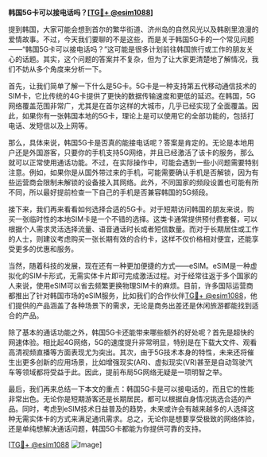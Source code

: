 **韩国5G卡可以接电话吗？[[TG💪+ @esim1088](https://t.me/s/esim1088)]**

提到韩国，大家可能会想到首尔的繁华街道、济州岛的自然风光以及韩剧里浪漫的爱情故事。不过，今天我们要聊的不是这些，而是关于韩国5G卡的一个常见问题——“韩国5G卡可以接电话吗？”这可能是很多计划前往韩国旅行或工作的朋友关心的话题。其实，这个问题的答案并不复杂，但为了让大家更清楚地了解情况，我们不妨从多个角度来分析一下。

首先，让我们简单了解一下什么是5G卡。5G卡是一种支持第五代移动通信技术的SIM卡，它比传统的4G卡提供了更快的数据传输速度和更低的延迟。在韩国，5G网络覆盖范围非常广，尤其是在首尔这样的大城市，几乎已经实现了全面覆盖。因此，如果你有一张韩国本地的5G卡，理论上是可以使用它的全部功能的，包括打电话、发短信以及上网等。

那么，具体来说，韩国5G卡是否真的能接电话呢？答案是肯定的。无论是本地用户还是外国游客，只要你的手机支持5G网络，并且已经激活了该卡的服务，那么就可以正常使用通话功能。不过，在实际操作中，可能会遇到一些小问题需要特别注意。例如，如果你是从国外带过来的手机，可能需要确认手机是否解锁，因为有些运营商会限制未解锁的设备接入其网络。此外，不同国家的频段设置也可能有所不同，所以最好提前检查一下自己的手机是否兼容韩国的5G频段。

接下来，我们再来看看如何选择合适的5G卡。对于短期访问韩国的朋友来说，购买一张临时性的本地SIM卡是一个不错的选择。这类卡通常提供预付费套餐，可以根据个人需求灵活选择流量、语音通话时长或者短信数量。而对于长期居住或工作的人士，则建议考虑购买一张长期有效的合约卡，这样不仅价格相对便宜，还能享受更多的优惠和服务。

当然，随着科技的发展，现在还有一种更加便捷的方式——eSIM。eSIM是一种虚拟化的SIM卡形式，无需实体卡片即可完成激活过程。对于经常往返于多个国家的人来说，使用eSIM可以省去频繁更换物理SIM卡的麻烦。目前，许多国际运营商都推出了针对韩国市场的eSIM服务，比如我们的合作伙伴[TG💪+ @esim1088](https://t.me/s/esim1088)，他们提供的产品涵盖了各种场景下的需求，无论是商务出差还是休闲旅游都能找到适合的产品。

除了基本的通话功能之外，韩国5G卡还能带来哪些额外的好处呢？首先是超快的网速体验。相比起4G网络，5G的速度提升非常明显，特别是在下载大文件、观看高清视频直播等方面表现尤为突出。其次，由于5G技术本身的特性，未来还将催生出更多创新的应用场景，比如增强现实(AR)、虚拟现实(VR)甚至是自动驾驶汽车等领域都将受益于此。因此，提前布局5G网络无疑是一项明智之举。

最后，我们再来总结一下本文的重点：韩国5G卡是可以接电话的，而且它的性能非常出色。无论你是短期游客还是长期居民，都可以根据自身情况挑选合适的产品。同时，考虑到eSIM技术日益普及的趋势，未来或许会有越来越多的人选择这种无需实体卡的方式来满足通讯需求。总之，无论你是想要享受极致的网络体验，还是单纯想解决通话问题，韩国5G卡都能为你提供可靠的支持。

[[TG💪+ @esim1088](https://t.me/s/esim1088) ![Image](https://i.postimg.cc/4NQfJmqS/Snipaste-2025-05-13-00-14-12.png)]